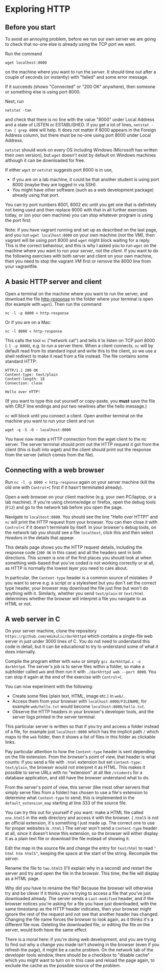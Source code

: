# Exploring HTTP

## Before you start

To avoid an annoying problem, before we run our own server we are going to check that no-one else is already using the TCP port we want.

Run the command 

```
wget localhost:8000
```

on the machine where you want to run the _server_. It should time out after a couple of seconds (or instantly) with "failed" and some error message.

If it succeeds (shows "Connected" or "200 OK" anywhere), then someone or something else is using port 8000.

Next, run

    netstat -tan
    
and check that there is no line with the value "8000" under Local Address and a state of LISTEN or ESTABLISHED. If you get a lot of lines, `netstat -tan | grep 8000` will help. It does not matter if 8000 appears in the Foreign Address column, but there must be no-one using port 8000 under Local Address.

`netstat` should work on every OS including Windows (Microsoft has written their own version), but `wget` doesn't exist by default on Windows machines although it can be downloaded for free.

If either `wget` or `netstat` suggests port 8000 is in use,

  - If you are on a lab machine, it could be that another student is using port 8000 (maybe they are logged in via SSH).
  - You might have other software (such as a web development package) already using that port.

You can try port numbers 8001, 8002 etc until you get one that is definitely not being used and then replace 8000 with that in all further exercises today, or (on your own machine) you can stop whatever program is using the port first.

Note: if you have vagrant running and set up as described on the last page, and you run `wget localhost:8000` on your own machine (not the VM), then vagrant will be using port 8000 and `wget` might block waiting for a reply. This is the correct behaviour, and this is why I asked you to run `wget` on the machine where you want to run your _server_, not the _client_. If you want to do the following exercises with both server and client on your own machine, then you need to stop the vagrant VM first or remove the 8000 line from your vagrantfile.

## A basic HTTP server and client

Open a terminal on the machine where you want to run the server, and download the file [http-response](../resources/http-response) to the folder where your terminal is open (for example with `wget`). Then run the command

```
nc -l -p 8000 < http-response
```

Or if you are on a Mac:

```
nc -l 8000 < http-response
```

This calls the tool `nc` ("network cat") and tells it to listen on TCP port 8000 (`-l -p 8000`), e.g. to run a server there. When a client connects, `nc` will by default read from its standard input and write this to the client, so we use a shell redirect to make it read from a file instead. The file contains some standard HTTP:

    HTTP/1.1 200 OK
    Content-type: text/plain
    Content-length: 18
    Connection: close

    Hello over HTTP!


(If you want to type this out yourself or copy-paste, you **must** save the file with CRLF line endings and put two newlines after the hello message.)

`nc` will block until you connect a client. Open another terminal on the machine you want to run your client and run

    wget -q -S -O - localhost:8000

You have now made a HTTP connection from the wget client to the nc server. The server terminal should print out the HTTP request it got from the client (this is built into wget) and the client should print out the response from the server (which comes from the file).

## Connecting with a web browser

Run `nc -l -p 8000 < http-response` again on your server machine (kill the old one with `Control+C` first if it hasn't terminated already).

Open a web browser on your client machine (e.g. your own PC/laptop, or a lab machine). If you're using chrome/edge or firefox, open the debug tools (`F12`) and go to the network tab before you open the page.

Navigate to `localhost:8000`. You should see the line "Hello over HTTP!" and `nc` will print the HTTP request from your browser. You can then close it with `Control+C` if it doesn't terminate by itself. In your browser's debug tools, on the network tab you should see a file `localhost`, click this and then select _Headers_ in the details that appear.

This details page shows you the HTTP request details, including the response code (`200 OK` in this case) and all the headers sent in both directions. This screen is one of the first places you should look at when something web-based that you've coded is not working correctly or at all, as HTTP is normally the lowest layer you need to care about.

In particular, the `Content-type` header is a common source of mistakes: if you want to serve e.g. a script or a stylesheet but you don't set the correct type header, your browser may download the file just fine but won't do anything with it. Similarly, whether you send `text/plain` or `text/html` determines whether the browser will interpret a file you navigate to as HTML or not.

## A web server in C

On your server machine, clone the repository `https://github.com/emikulic/darkhttpd` which contains a single-file web server in just under 3000 lines of C. You do not need to understand this code in detail, but it can be educational to try to understand some of what it does internally. 

Compile the program either with `make` or simply `gcc darkhttpd.c -o darkhttpd`. The server's job is to serve files within a folder, so make a subfolder called `web` and then run it with `./darkhttpd web --port 8000`. You can stop it again at the end of the exercise with `Control+C`.

You can now experiment with the following:

  - Create some files (plain text, HTML, image etc.) in `web/`.
  - Access them from your browser with `localhost:8000/FILENAME`, for example `web/hello.txt` would become `localhost:8000/hello.txt`.
  - Observe the HTTP headers in your browser's developer tools, and the server logs printed in the server terminal.

This particular server is written so that if you try and access a folder instead of a file, for example just `localhost:8000` which has the implicit path `/` which maps to the `web` folder, then it shows a list of files in this folder as clickable links.

Pay particular attention to how the `Content-type` header is sent depending on the file extension. From the browser's point of view, that header is what counts: if you send a file with `.html` extension but set `Content-type: text/plain`, the browser would not interpret it as HTML. This makes it possible to serve URLs with no "extension" at all like `/students` for a database application, and still have the browser understand what to do.

From the server's point of view, this server (like most other servers that simply serve files from a folder) has chosen to use a file's extension to determine what `Content-type` to send; this is implemented in the `default_extension_map` starting at line 333 of the source file.

You can try this out for yourself if you want: make a HTML file called `one.html5` in the web directory and access it with the browser. (`.html5` is not an official extension, it's something I just made up. The correct one to use for proper websites is `.html`.) The server won't send a `Content-type` header at all, since it doesn't know this extension, so the browser will either display it as a plain text file or download the file instead of showing it.

Edit the map in the source file and change the entry for `text/html` to read `" html htm html5"`, keeping the space at the start of the string. Recompile the server.

Rename the file to `two.html5` (I'll explain why in a second) and restart the server and try and open the file in the browser. This time, the file will display as a HTML page.

Why did you have to rename the file? Because the browser will otherwise try and be clever if it thinks you're trying to access a file that you've just downloaded already. The server sends a `Last-modified` header, and if the browser notices you're asking for a file you have just downloaded, with the same timestamp as the HTTP header indicates, then your browser might ignore the rest of the request and not see that another header has changed. Changing the file name forces the browser to look again, as it thinks it's a different file now. Deleting the downloaded file, or editing the file on the server, would both have the same effect.

There is a moral here: if you're doing web development, and you are trying to find out why a change you made isn't showing in the browser (even if you refresh the page), it might be a cache problem. On the network tab of the developer tools window, there should be a checkbox to "disable cache" which you might want to turn on in this case and reload the page again, to exclude the cache as the possible source of the problem.
